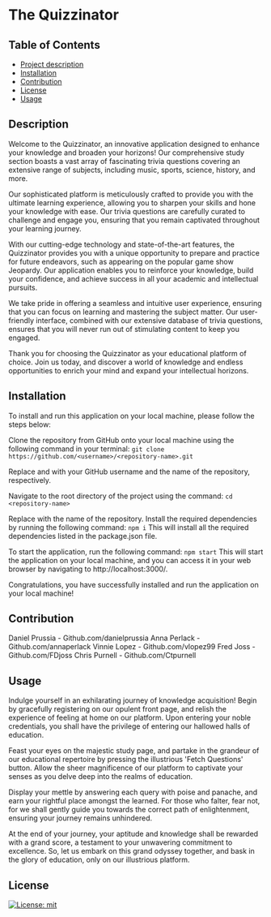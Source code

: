 # The Quizzinator

  ## Table of Contents
  - [Project description](#description)
  - [Installation](#installation)
  - [Contribution](#contribution)
  - [License](#license)
  - [Usage](#usage)

  ## Description
 Welcome to the Quizzinator, an innovative application designed to enhance your knowledge and broaden your horizons! Our comprehensive study section boasts a vast array of fascinating trivia questions covering an extensive range of subjects, including music, sports, science, history, and more.

Our sophisticated platform is meticulously crafted to provide you with the ultimate learning experience, allowing you to sharpen your skills and hone your knowledge with ease. Our trivia questions are carefully curated to challenge and engage you, ensuring that you remain captivated throughout your learning journey.

With our cutting-edge technology and state-of-the-art features, the Quizzinator provides you with a unique opportunity to prepare and practice for future endeavors, such as appearing on the popular game show Jeopardy. Our application enables you to reinforce your knowledge, build your confidence, and achieve success in all your academic and intellectual pursuits.

We take pride in offering a seamless and intuitive user experience, ensuring that you can focus on learning and mastering the subject matter. Our user-friendly interface, combined with our extensive database of trivia questions, ensures that you will never run out of stimulating content to keep you engaged.

Thank you for choosing the Quizzinator as your educational platform of choice. Join us today, and discover a world of knowledge and endless opportunities to enrich your mind and expand your intellectual horizons.

## Installation
  To install and run this application on your local machine, please follow the steps below:

Clone the repository from GitHub onto your local machine using the following command in your terminal:
`git clone https://github.com/<username>/<repository-name>.git`

Replace <username> and <repository-name> with your GitHub username and the name of the repository, respectively.

Navigate to the root directory of the project using the command:
`cd <repository-name>`

Replace <repository-name> with the name of the repository.
Install the required dependencies by running the following command:
`npm i`
This will install all the required dependencies listed in the package.json file.

To start the application, run the following command:
`npm start`
This will start the application on your local machine, and you can access it in your web browser by navigating to http://localhost:3000/.

Congratulations, you have successfully installed and run the application on your local machine!

## Contribution
Daniel Prussia - Github.com/danielprussia
Anna Perlack - Github.com/annaperlack
Vinnie Lopez - Github.com/vlopez99
Fred Joss - Github.com/FDjoss
Chris Purnell - Github.com/Ctpurnell

## Usage
Indulge yourself in an exhilarating journey of knowledge acquisition! Begin by gracefully registering on our opulent front page, and relish the experience of feeling at home on our platform. Upon entering your noble credentials, you shall have the privilege of entering our hallowed halls of education.

Feast your eyes on the majestic study page, and partake in the grandeur of our educational repertoire by pressing the illustrious 'Fetch Questions' button. Allow the sheer magnificence of our platform to captivate your senses as you delve deep into the realms of education.

Display your mettle by answering each query with poise and panache, and earn your rightful place amongst the learned. For those who falter, fear not, for we shall gently guide you towards the correct path of enlightenment, ensuring your journey remains unhindered.

At the end of your journey, your aptitude and knowledge shall be rewarded with a grand score, a testament to your unwavering commitment to excellence. So, let us embark on this grand odyssey together, and bask in the glory of education, only on our illustrious platform.



  ## License
  [![License: mit](https://img.shields.io/badge/License-MIT-yellow.svg)](https://opensource.org/licenses/MIT)
